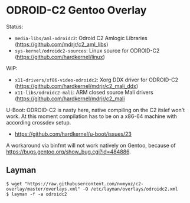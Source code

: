 ODROID-C2 Gentoo Overlay
========================

Status:

* `media-libs/aml-odroidc2`: Odroid C2 Amlogic Libraries (https://github.com/mdrjr/c2_aml_libs)
* `sys-kernel/odroidc2-sources`: Linux source for ODROID-C2 (https://github.com/hardkernel/linux)

WIP:

* `x11-drivers/xf86-video-odroidc2`: Xorg DDX driver for ODROID-C2 (https://github.com/hardkernel/mdrjr/c2_mali_ddx)
* `x11-libs/odroidc2-mali`: ARM closed source Mali drivers (https://github.com/hardkernel/mdrjr/c2_mali

U-Boot:
ODROID-C2 is nasty here, native compiling on the C2 itslef won't work. At this moment compilation has to be on a x86-64 machine with according crossdev setup.
* https://github.com/hardkernel/u-boot/issues/23

A workaround via binfmt will not work natively on Gentoo, because of https://bugs.gentoo.org/show_bug.cgi?id=484886.    

Layman
-----------------

```
$ wget "https://raw.githubusercontent.com/nxmyoz/c2-overlay/master/overlays.xml" -O /etc/layman/overlays/odroidc2.xml
$ layman -f -a odroidc2
```
